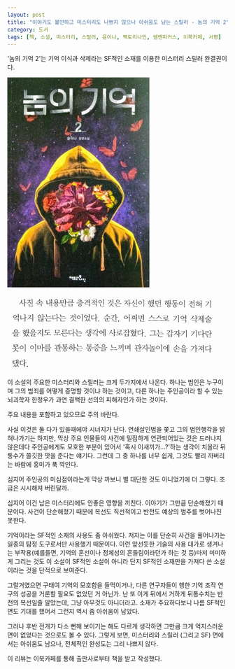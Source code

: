 ```yaml
---
layout: post
title: "이야기도 볼만하고 미스터리도 나쁘지 않으나 아쉬움도 남는 스릴러 - 놈의 기억 2"
category: 도서
tags: [책, 소설, 미스터리, 스릴러, 윤이나, 팩토리나인, 쌤앤파커스, 이북카페, 서평]
---
```


'놈의 기억 2'는
기억 이식과 삭제라는 SF적인 소재를 이용한 미스터리 스릴러 완결권이다.

![표지](/images/book/memory-of-a-murderer-2-book-cover.jpg)

![12](/images/book/memory-of-a-murderer-2-book-p12.jpg)

이 소설의 주요한 미스터리와 스릴러는 크게 두가지에서 나온다.
하나는 범인은 누구이며 그의 범죄를 어떻게 증명할 것이냐 하는 것이고,
다른 하나는 주인공이라 할 수 있는 뇌괴학자 한정우가 과연 결백한 선의의 피해자인가 하는 것이다.



<div class="im im-warning">
주요 내용을 포함하고 있으므로 주의 바란다.
</div>



사실 이것은 둘 다가 있을때에야 시너지가 난다.
연쇄살인범을 쫓고 그의 범인행각을 밝혀나가기는 하지만,
막상 주요 인물들의 사건에 밀접하게 연관되어있는 것은 드러나지 않은데다
주인공에게도 모호한 부분이 있어서
'혹시 이새끼가...?'하는 생각이 치올라 뒤통수가 쫄깃한 맛을 준다는 얘기다.
그런데 그 중 하나를 너무 쉽게, 그것도 빨리 까버리는 바람에 흥미가 푹 깍인다.

심지어 주인공의 미심점이라는게 막상 까보니 별 대단한 것도 아니었기에 더 그렇다.
조금은 시시해져 버린달까.

심지어 이건 남은 미스터리에도 안좋은 영향을 끼친다.
이야기가 그만큼 단순해졌기 때문이다.
사건이 단순해졌기 때문에 복선도 직선적이고 반전도 예상의 범주를 벗어나진 못한다.

기억이라는 SF적인 소재의 사용도 좀 아쉬웠다.
저자는 이를 단순히 사건을 풀어나가는 일종의 탐정 도구로서만 사용했기 때문이다.
이런 앞선듯한 기술의 사용 대가로 생겨나는 부작용(예를들면, 기억의 혼선이나 정체성의 흔들림이라던가 하는 것 등)마저 미미하게 그리는 것도
이 소설이 SF적인 소설이 아니라 단지 SF적인 소재만을 가져다 쓴 소설이라는 것을 단적으로 보여준다.

그럴거였으면 구태여 기억의 모호함을 들먹이거나,
다른 연구자들이 행한 기억 조작 연구의 성공을 거론할 필요도 없었던 거 아닌가.
난 또 이게 뒤에서 거하게 뒤통수치는 반전의 복선일줄 알았는데, 그냥 아무것도 아니더라고.
소재가 주요하다보니 나름 SF적인면도 기대를 했어서 그런지 역시 좀 아쉬움이 남았다.

그러나 후반 전개가 다소 뻔해 보이기는 해도
다르게 생각하면 그만큼 크게 억지스러운 면이 없었다는 것으로도 볼 수 있다.
그렇게 보면, 미스터리와 스릴러 (그리고 SF) 면에서는 아쉬움도 남으나,
전체적인 완성도는 그리 나쁘지 않다.



<div class="im im-info">
이 리뷰는 이북카페를 통해 출판사로부터 책을 받고 작성했다.
</div>
